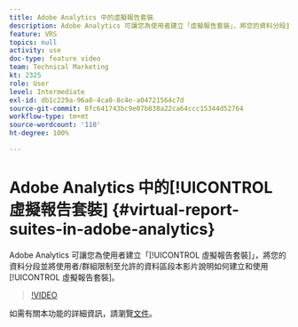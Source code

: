```yaml
---
title: Adobe Analytics 中的虛擬報告套裝
description: Adobe Analytics 可讓您為使用者建立「虛擬報告套裝」，將您的資料分段並將使用者/群組限制至允許的資料區段本影片說明如何建立和使用虛擬報告套裝。
feature: VRS
topics: null
activity: use
doc-type: feature video
team: Technical Marketing
kt: 2325
role: User
level: Intermediate
exl-id: db1c229a-96a0-4ca0-8c4e-a04721564c7d
source-git-commit: 8fc641743bc9e07b838a22ca64ccc15344d52764
workflow-type: tm+mt
source-wordcount: '110'
ht-degree: 100%

---
```


# Adobe Analytics 中的[!UICONTROL 虛擬報告套裝] {#virtual-report-suites-in-adobe-analytics}

Adobe Analytics 可讓您為使用者建立「[!UICONTROL 虛擬報告套裝]」，將您的資料分段並將使用者/群組限制至允許的資料區段本影片說明如何建立和使用[!UICONTROL 虛擬報告套裝]。

>[!VIDEO](https://video.tv.adobe.com/v/25412/?quality=12&learn=on)

如需有關本功能的詳細資訊，請瀏覽[文件](https://experienceleague.adobe.com/docs/analytics/components/virtual-report-suites/vrs-about.html?lang=zh-Hant)。
